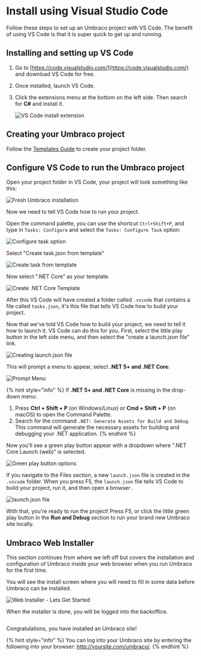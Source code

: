 # Install using Visual Studio Code

Follow these steps to set up an Umbraco project with VS Code. The benefit of using VS Code is that it is super quick to get up and running.

## Installing and setting up VS Code

1. Go to [https://code.visualstudio.com/](https://code.visualstudio.com/) and download VS Code for free.
2. Once installed, launch VS Code.
3.  Click the extensions menu at the bottom on the left side. Then search for **C#** and install it.

    ![VS Code install extension](../../../.gitbook/assets/Marketplace.jpg)

## Creating your Umbraco project

Follow the [Templates Guide](install-umbraco-with-templates.md) to create your project folder.

## Configure VS Code to run the Umbraco project

Open your project folder in VS Code, your project will look something like this:

![Fresh Umbraco installation](../../../.gitbook/assets/VS_Code_Explorer.png)

Now we need to tell VS Code how to run your project.

Open the command palette, you can use the shortcut `Ctrl+Shift+P`, and type in `Tasks: Configure` and select the `Tasks: Configure Task` option:

![Configure task option](../../../../../10/umbraco-cms/fundamentals/setup/install/images/VsCode/ConfigureTask.png)

Select "Create task.json from template"

![Create task from template](../../../../../10/umbraco-cms/fundamentals/setup/install/images/VsCode/TaskJsonFromTemplate.png)

Now select ".NET Core" as your template.

![Create .NET Core Template](../../../../../10/umbraco-cms/fundamentals/setup/install/images/VsCode/NetcoreTemplate.png)

After this VS Code will have created a folder called `.vscode` that contains a file called `tasks.json`, it's this file that tells VS Code how to build your project.

Now that we've told VS Code how to build your project, we need to tell it how to launch it. VS Code can do this for you. First, select the little play button in the left side menu, and then select the "create a launch.json file" link.

![Creating launch.json file](../../../.gitbook/assets/Create_LaunchJson_file.jpg)

This will prompt a menu to appear, select **.NET 5+ and .NET Core**:

![Prompt Menu](../../../../../10/umbraco-cms/fundamentals/setup/install/images/VsCode/Prompt_Menu.jpg)

{% hint style="info" %}
If **.NET 5+ and .NET Core** is missing in the drop-down menu:

1. Press **Ctrl + Shift + P** (on Windows/Linux) or **Cmd + Shift + P** (on macOS) to open the Command Palette.
2. Search for the command `.NET: Generate Assets for Build and Debug`.\
   This command will generate the necessary assets for building and debugging your .NET application.
{% endhint %}

Now you'll see a green play button appear with a dropdown where ".NET Core Launch (web)" is selected.

![Green play button options](../../../../../10/umbraco-cms/fundamentals/setup/install/images/VsCode/Dropdown_option.jpg)

If you navigate to the Files section, a new `launch.json` file is created in the `.vscode` folder. When you press F5, the `launch.json` file tells VS Code to build your project, run it, and then open a browser .

![launch.json file](../../../../../10/umbraco-cms/fundamentals/setup/install/images/VsCode/launchJson.jpg)

With that, you're ready to run the project! Press F5, or click the little green play button in the **Run and Debug** section to run your brand new Umbraco site locally.

## Umbraco Web Installer

This section continues from where we left off but covers the installation and configuration of Umbraco inside your web browser when you run Umbraco for the first time.

You will see the install screen where you will need to fill in some data before Umbraco can be installed.

![Web Installer - Lets Get Started](../../../.gitbook/assets/Install_Umbraco.jpg)

When the installer is done, you will be logged into the backoffice.

<figure><img src="../../../../../10/umbraco-cms/fundamentals/setup/install/images/VsCode/dashboard-v8.PNG" alt=""><figcaption></figcaption></figure>

Congratulations, you have installed an Umbraco site!

{% hint style="info" %}
You can log into your Umbraco site by entering the following into your browser: http://yoursite.com/umbraco/.
{% endhint %}
